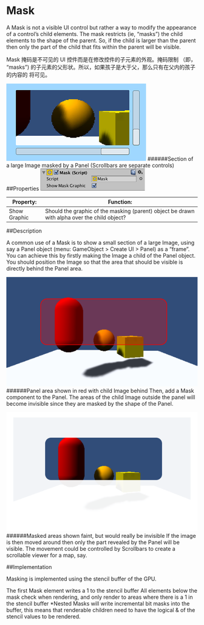 # Mask

A Mask is not a visible UI control but rather a way to modify the appearance of a control’s child elements. The mask restricts (ie, “masks”) the child elements to the shape of the parent. So, if the child is larger than the parent then only the part of the child that fits within the parent will be visible.

Mask 掩码是不可见的 UI 控件而是在修改控件的子元素的外观。掩码限制 （即， “masks”)  的子元素的父形状。所以，如果孩子是大于父，那么只有在父内的孩子的内容的 将可见。 

![](Main/MaskCtrlExample.png)
######Section of a large Image masked by a Panel (Scrollbars are separate controls)
##Properties
![](Main/UI_MaskInspector.png)

| Property:	 | Function: |
| -- | -- |
| Show Graphic	 | Should the graphic of the masking (parent) object be drawn with alpha over the child object? |
##Description

A common use of a Mask is to show a small section of a large Image, using say a Panel object (menu: GameObject > Create UI > Panel) as a “frame”. You can achieve this by firstly making the Image a child of the Panel object. You should position the Image so that the area that should be visible is directly behind the Panel area.

![](Main/MaskDisabled.svg)
######Panel area shown in red with child Image behind
Then, add a Mask component to the Panel. The areas of the child Image outside the panel will become invisible since they are masked by the shape of the Panel.

![](Main/MaskEnabled.svg)
######Masked areas shown faint, but would really be invisible
If the image is then moved around then only the part revealed by the Panel will be visible. The movement could be controlled by Scrollbars to create a scrollable viewer for a map, say.

##Implementation

Masking is implemented using the stencil buffer of the GPU.

The first Mask element writes a 1 to the stencil buffer All elements below the mask check when rendering, and only render to areas where there is a 1 in the stencil buffer *Nested Masks will write incremental bit masks into the buffer, this means that renderable children need to have the logical & of the stencil values to be rendered.